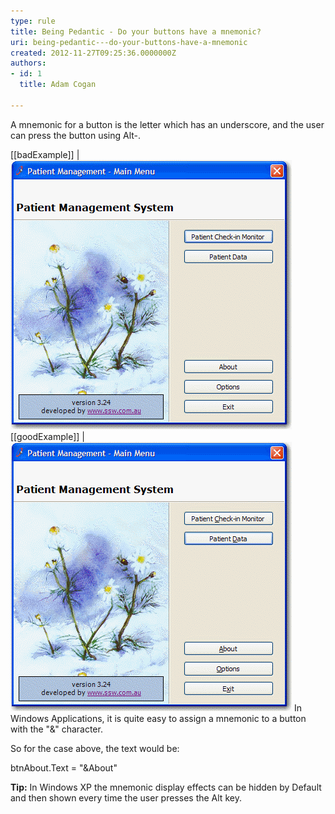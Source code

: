```yaml
---
type: rule
title: Being Pedantic - Do your buttons have a mnemonic?
uri: being-pedantic---do-your-buttons-have-a-mnemonic
created: 2012-11-27T09:25:36.0000000Z
authors:
- id: 1
  title: Adam Cogan

---
```


A mnemonic for a button is the letter which has an underscore, and the user can press the button using Alt-.
 
[[badExample]]
| ![All buttons without Mnemonic](../../assets/BadMem.gif)
[[goodExample]]
| ![All buttons with Mnemonic - user can easily choose which button they want without a click](../../assets/GoodMem.gif)
In Windows Applications, it is quite easy to assign a mnemonic to a button with the "&" character.

So for the case above, the text would be:

btnAbout.Text = "&About"

**Tip:** In Windows XP the mnemonic display effects can be hidden by Default and then shown every time the user presses the Alt key.
